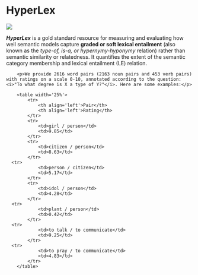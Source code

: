 <h1>HyperLex</h1>
  <div>
  <img class="resize" src="https://user-images.githubusercontent.com/21332532/66464553-884cee00-ea7f-11e9-806b-9573814d2591.png">   
  </div>
        <p><i><b>HyperLex</b></i> is a gold standard resource for measuring and evaluating how well semantic models capture <b>graded or soft lexical entailment</b> (also known as the <i>type-of, is-a, or hypernymy-hyponymy</i> relation) rather than semantic similarity or relatedness. It quantifies the extent of the semantic category membership and lexical entailment (LE) relation.</p>

        <p>We provide 2616 word pairs (2163 noun pairs and 453 verb pairs) with ratings on a scale 0-10, annotated according to the question: <i>"To what degree is X a type of Y?"</i>. Here are some examples:</p>

        <table width='25%'>
            <tr>
                <th align='left'>Pair</th>
                <th align='left'>Rating</th> 
            </tr>
            <tr>
                <td>girl / person</td>
                <td>9.85</td> 
            </tr>
            <tr>
                <td>citizen / person</td>
                <td>8.63</td> 
            </tr>
      <tr>
                <td>person / citizen</td>
                <td>5.17</td> 
            </tr>
            <tr>
                <td>idol / person</td>
                <td>4.28</td> 
            </tr>
      <tr>
                <td>plant / person</td>
                <td>0.42</td> 
            </tr>
      <tr>
                <td>to talk / to communicate</td>
                <td>9.25</td> 
            </tr>
      <tr>
                <td>to pray / to communicate</td>
                <td>4.83</td> 
            </tr>
        </table>
